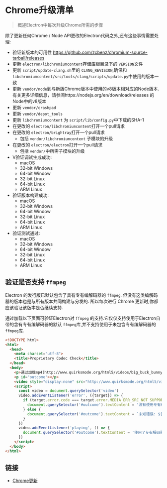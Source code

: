 # Chrome升级清单

> 概述Electron中每次升级Chrome所需的步骤

除了更新任何Chrome / Node API更改的Electron代码之外,还有这些事情需要处理:
- 验证新版本的可用性 https://github.com/zcbenz/chromium-source-tarball/releases
- 更新 `electron/libchromiumcontent`存储库根目录下的 `VERSION`文件
- 更新 `script/update-clang.sh`里的 `CLANG_REVISION`,确保和 `libchromiumcontent/src/tools/clang/scripts/update.py`中使用的版本一致
- 更新 `vendor/node`到与新版Chrome版本中使用的v8版本相对应的Node版本. 有关更多详细信息，请参阅https://nodejs.org/en/download/releases 的Node中的v8版本
- 更新 `vendor/crashpad`
- 更新 `vendor/depot_tools`
- 更新  `libchromiumcontent`  为 `script/lib/config.py`中下载的SHA-1
- 在更改的 `electron/libchromiumcontent`打开一个pull请求
- 在更改的 `electron/brightray`打开一个pull请求
  - 包括 `vendor/libchromiumcontent` 子模块的升级
- 在更改的 `electron/electron`打开一个pull请求
  - 包括 `vendor/`中所需子模块的升级
- V验证调试生成成功:
  - macOS
  - 32-bit Windows
  - 64-bit Window
  - 32-bit Linux
  - 64-bit Linux
  - ARM Linux
- 验证版本构建成功:
  - macOS
  - 32-bit Windows
  - 64-bit Window
  - 32-bit Linux
  - 64-bit Linux
  - ARM Linux
- 验证测试通过:
  - macOS
  - 32-bit Windows
  - 64-bit Window
  - 32-bit Linux
  - 64-bit Linux
  - ARM Linux


## 验证是否支持 `ffmpeg`



Electron 的发行版已默认包含了具有专有编解码器的 `ffmpeg`. 但没有这类编解码器的版本也是与所有版本共同构建与分发的. 所以每次进行 Chrome 更新时,你都应该验证该版本是否继续支持.

通过加载以下页面可验证Electron对 `ffmpeg` 的支持.它仅仅支持使用于Electron自带的含有专有编解码器的默认 `ffmpeg`库,并不支持使用于未包含专有编解码器的 `ffmpeg`库.
```html
<!DOCTYPE html>
<html>
  <head>
    <meta charset="utf-8">
    <title>Proprietary Codec Check</title>
  </head>
  <body>
    <p>通过加载mp4(http://www.quirksmode.org/html5/videos/big_buck_bunny.mp4)进行监测Electron是否使用了专有编解码器</p>
    <p id="outcome"></p>
    <video style="display:none" src="http://www.quirksmode.org/html5/videos/big_buck_bunny.mp4" autoplay></video>
    <script>
      const video = document.querySelector('video')
      video.addEventListener('error', ({target}) => {
        if (target.error.code === target.error.MEDIA_ERR_SRC_NOT_SUPPORTED) {
          document.querySelector('#outcome').textContent = '没有使用专有编解码器.视频源不支持错误事件.'
        } else {
          document.querySelector('#outcome').textContent = `未知错误: ${target.error.code}`
        }
      })
      video.addEventListener('playing', () => {
        document.querySelector('#outcome').textContent = '使用了专有解码器,视频已开始播放.'
      })
    </script>
  </body>
</html>
```

## 链接

- [Chrome更新](https://www.chromium.org/developers/calendar)
